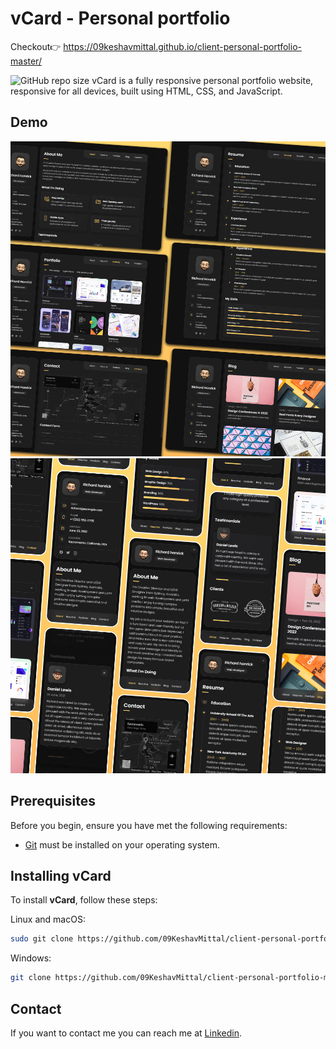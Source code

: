 # vCard - Personal portfolio
Checkout👉 https://09keshavmittal.github.io/client-personal-portfolio-master/

![GitHub repo size](https://img.shields.io/github/repo-size/codewithsadee/vcard-personal-portfolio)
vCard is a fully responsive personal portfolio website, responsive for all devices, built using HTML, CSS, and JavaScript.

## Demo

![vCard Desktop Demo](./website-demo-image/desktop.png "Desktop Demo")
![vCard Mobile Demo](./website-demo-image/mobile.png "Mobile Demo")

## Prerequisites

Before you begin, ensure you have met the following requirements:

* [Git](https://git-scm.com/downloads "Download Git") must be installed on your operating system.

## Installing vCard

To install **vCard**, follow these steps:

Linux and macOS:

```bash
sudo git clone https://github.com/09KeshavMittal/client-personal-portfolio-master.git
```

Windows:

```bash
git clone https://github.com/09KeshavMittal/client-personal-portfolio-master.git
```

## Contact

If you want to contact me you can reach me at [Linkedin](https://www.linkedin.com/in/keshav-mittall/).

